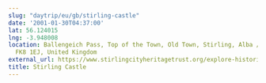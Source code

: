 ```yaml
---
slug: "daytrip/eu/gb/stirling-castle"
date: '2001-01-30T04:37:00'
lat: 56.124015
lng: -3.948008
location: Ballengeich Pass, Top of the Town, Old Town, Stirling, Alba / Scotland,
  FK8 1EJ, United Kingdom
external_url: https://www.stirlingcityheritagetrust.org/explore-historic-stirling/stirling-castle
title: Stirling Castle
---
```



